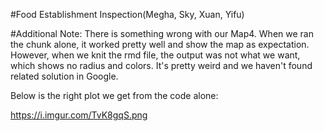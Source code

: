 #Food Establishment Inspection(Megha, Sky, Xuan, Yifu)

#Additional Note:
There is something wrong with our Map4. When we ran the chunk alone, it worked pretty well and show the map as expectation. However, when we knit the rmd file, the output was not what we want, which shows no radius and colors. It's pretty weird and we haven't found related solution in Google. 

Below is the right plot we get from the code alone:

https://i.imgur.com/TvK8gqS.png
